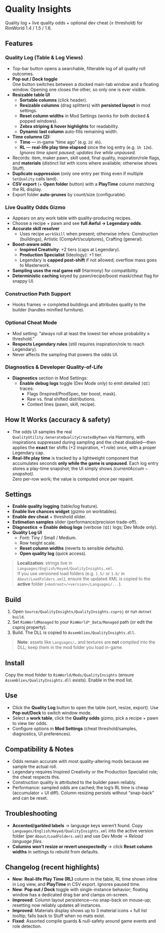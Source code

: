 # Quality Insights

Quality log + live quality odds + optional dev cheat (≥ threshold) for RimWorld 1.4 / 1.5 / 1.6.

## Features

### Quality Log (Table & Log Views)

* Top-bar button opens a searchable, filterable log of all quality roll outcomes.
* **Pop out / Dock toggle**  
  One button switches between a docked main-tab window and a floating window. Opening one closes the other, so only one is ever visible.
* **Resizable table UI**
  * **Sortable columns** (click header).
  * **Resizable columns** (drag splitters) with **persisted layout** in mod settings.
  * **Reset column widths** in Mod Settings (works for both docked & popped windows).
  * **Zebra striping & hover highlights** for readability.
  * **Dynamic last column** auto-fills remaining width.
* **Time columns (2):**
  * **Time** — in-game “time ago” (e.g. `2d 4h`).
  * **RL** — **real-life play time elapsed** since the log entry (e.g. `1h 12m`).  
    *Ignores time spent paused; updates live while unpaused.*
* Records: item, maker pawn, skill used, final quality, inspiration/role flags, and **materials** (distinct list with icons where available; otherwise shows Stuff).
* **Duplicate suppression** (only one entry per thing even if multiple `SetQuality` calls land).
* **CSV export** (+ **Open folder** button) with a **PlayTime** column matching the RL display.
* Export folder **auto-prunes** by count/size (configurable).

### Live Quality Odds Gizmo

* Appears on any work table with quality-producing recipes.
* Choose a recipe + pawn and see **full Awful → Legendary odds**.
* **Accurate skill resolver**
  * Uses recipe `workSkill` when present; otherwise infers: Construction (buildings), Artistic (CompArt/sculptures), Crafting (general).
* **Boost-aware odds**
  * **Inspired Creativity**: +2 tiers (caps at Legendary).
  * **Production Specialist** (Ideology): +1 tier.
  * Legendary is **capped post-shift** if not allowed; overflow mass goes to Masterwork.
* **Sampling uses the real game roll** (Harmony) for compatibility.
* **Deterministic caching** keyed by pawn/recipe/boost mask/cheat flag for snappy UI.

### Construction Path Support
* Hooks frames → completed buildings and attributes quality to the builder (handles minified furniture).

### Optional Cheat Mode
* Mod setting: “always roll at least the lowest tier whose probability ≥ threshold.”
* **Respects Legendary rules** (still requires inspiration/role to reach Legendary).
* Never affects the sampling that powers the odds UI.

### Diagnostics & Developer Quality-of-Life
* **Diagnostics** section in Mod Settings:
  * **Enable debug logs** toggle (Dev Mode only) to emit detailed `[QI]` traces:
    * Flags (Inspired/ProdSpec, tier boost, mask).
    * Raw vs. final shifted distributions.
    * Context lines (pawn, skill, recipe).

## How It Works (accuracy & safety)

* The odds UI samples the real `QualityUtility.GenerateQualityCreatedByPawn` via Harmony, with inspirations suppressed during sampling and the cheat disabled—then applies the **exact** tier shifts (+2 inspiration, +1 role) once, with a proper Legendary cap.
* **Real-life play time** is tracked by a lightweight component that accumulates seconds **only while the game is unpaused**. Each log entry stores a play-time snapshot; the UI simply shows *(currentAccum − snapshot)*.  
  Zero per-row work; the value is computed once per repaint.

## Settings

* **Enable quality logging** (table/log feature).
* **Enable live chances widget** (gizmo on worktables).
* **Enable dev cheat** + threshold slider.
* **Estimation samples** slider (performance/precision trade-off).
* **Diagnostics → Enable debug logs** (verbose `[QI]` logs; Dev Mode only).
* **Quality Log UI**
  * Font: Tiny / Small / Medium.
  * Row height scale.
  * **Reset column widths** (reverts to sensible defaults).
  * **Open quality log** (quick access).

> **Localization**: strings live in `Languages/English/Keyed/QualityInsights.xml`.  
> If you use versioned load folders (e.g. `1.5/` or `1.6/` in `About/LoadFolders.xml`), ensure the updated XML is copied to the **active** folder (`<modroot>/<version>/Languages/...`).

## Build

1. Open `Source/QualityInsights/QualityInsights.csproj` or run `dotnet build`.
2. Set `RimWorldManaged` to your `RimWorld*_Data/Managed` path (or edit the csproj property).
3. Build. The DLL is copied to `Assemblies/QualityInsights.dll`.

> **Note**: assets like `Languages/…` and textures are **not** compiled into the DLL; keep them in the mod folder you load in-game.

## Install

Copy the mod folder to `RimWorld/Mods/QualityInsights` (ensure `Assemblies/QualityInsights.dll` exists). Enable in the mod list.

## Use

* Click the **Quality Log** button to open the table (sort, resize, export). Use **Pop out/Dock** to switch window mode.
* Select a **work table**, click the **Quality odds** gizmo, pick a recipe + pawn to view tier odds.
* Configure options in **Mod Settings** (cheat threshold/samples, diagnostics, UI preferences).

## Compatibility & Notes

* Odds remain accurate with most quality-altering mods because we sample the actual roll.
* Legendary requires Inspired Creativity or the Production Specialist role; the cheat respects this.
* Construction quality is attributed to the builder pawn reliably.
* Performance: sampled odds are cached; the log’s RL time is cheap (accumulator + UI diff). Column resizing persists without “snap-back” and can be reset.

## Troubleshooting

* **Accented/garbled labels** → language keys weren’t found. Copy `Languages/English/Keyed/QualityInsights.xml` into the active version folder (per `About/LoadFolders.xml`) and use Dev Mode → *Reload language files*.
* **Columns won’t resize or revert unexpectedly** → click **Reset column widths** in settings to rebuild from defaults.

## Changelog (recent highlights)

* **New**: **Real-life Play Time (RL)** column in the table, RL time shown inline in Log view, and **PlayTime** in CSV export. Ignores paused time.
* **New**: **Pop out / Dock** toggle with single-instance behavior; floating window has a dedicated drag bar and clamps on-screen.
* **Improved**: Column layout persistence—no snap-back on mouse-up; resetting now reliably updates all instances.
* **Improved**: Materials display shows up to 3 material icons + full list tooltip; falls back to Stuff when no mats exist.
* **Fixed**: Assorted compile guards & null-safety around game events and role detection.

